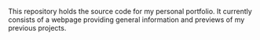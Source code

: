 This repository holds the source code for my personal portfolio. It currently consists of a webpage providing general information and previews of my previous projects.
